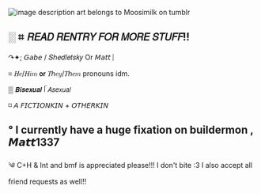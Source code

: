 ![image description](https://files.catbox.moe/dnp1ga.jpg)
art belongs to Moosimilk on tumblr

░ ⌗ 𝘙𝘌𝘈𝘋 𝘙𝘌𝘕𝘛𝘙𝘠 𝘍𝘖𝘙 𝘔𝘖𝘙𝘌 𝘚𝘛𝘜𝘍𝘍!! 
- 
↷✦; 𝘎𝘢𝘣𝘦 / 𝑆ℎ𝑒𝑑𝑙𝑒𝑡𝑠𝑘𝑦 Or 𝘔𝘢𝘵𝘵 ︴

⌗ 𝐻𝑒/𝐻𝑖𝑚 𝗼𝗿 𝑇ℎ𝑒𝑦/𝑇ℎ𝑒𝑚 pronouns idm.

▒  𝘽𝙞𝙨𝙚𝙭𝙪𝙖𝙡 ᥬ 𝘈𝘴𝘦𝘹𝘶𝘢𝘭

⌑ 𝘈 𝘍𝘐𝘊𝘛𝘐𝘖𝘕𝘒𝘐𝘕 + 𝘖𝘛𝘏𝘌𝘙𝘒𝘐𝘕 

°  I currently have a huge fixation on buildermon , 𝙈𝙖𝙩𝙩1337
 -
༄ C+H & Int and bmf is appreciated please!!! I don't bite :3 I also accept all friend requests as well!! 
